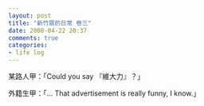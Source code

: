 ```yaml
---
layout: post
title: "新竹眾的日常 卷三"
date: 2008-04-22 20:37
comments: true
categories: 
- life log
---
```

某路人甲：「Could you say 『維大力』？」

外籍生甲：「… That advertisement is really funny, I know.」

